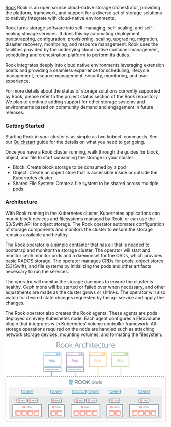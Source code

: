 [Rook](https://rook.io/) Rook is an open source cloud-native storage orchestrator, providing the platform, framework, and support for a diverse set of storage solutions to natively integrate with cloud-native environments.

Rook turns storage software into self-managing, self-scaling, and self-healing storage services. It does this by automating deployment, bootstrapping, configuration, provisioning, scaling, upgrading, migration, disaster recovery, monitoring, and resource management. Rook uses the facilities provided by the underlying cloud-native container management, scheduling and orchestration platform to perform its duties.

Rook integrates deeply into cloud native environments leveraging extension points and providing a seamless experience for scheduling, lifecycle management, resource management, security, monitoring, and user experience.

For more details about the status of storage solutions currently supported by Rook, please refer to the project status section of the Rook repository. We plan to continue adding support for other storage systems and environments based on community demand and engagement in future releases.

### Getting Started

Starting Rook in your cluster is as simple as two kubectl commands. See our [Quickstart](https://rook.io/docs/rook/v0.8/ceph-quickstart.html) guide for the details on what you need to get going.

Once you have a Rook cluster running, walk through the guides for block, object, and file to start consuming the storage in your cluster:

* Block: Create block storage to be consumed by a pod
* Object: Create an object store that is accessible inside or outside the Kubernetes cluster
* Shared File System: Create a file system to be shared across multiple pods


### Architecture

With Rook running in the Kubernetes cluster, Kubernetes applications can mount block devices and filesystems managed by Rook, or can use the S3/Swift API for object storage. The Rook operator automates configuration of storage components and monitors the cluster to ensure the storage remains available and healthy.

The Rook operator is a simple container that has all that is needed to bootstrap and monitor the storage cluster. The operator will start and monitor ceph monitor pods and a daemonset for the OSDs, which provides basic RADOS storage. The operator manages CRDs for pools, object stores (S3/Swift), and file systems by initializing the pods and other artifacts necessary to run the services.

The operator will monitor the storage daemons to ensure the cluster is healthy. Ceph mons will be started or failed over when necessary, and other adjustments are made as the cluster grows or shrinks. The operator will also watch for desired state changes requested by the api service and apply the changes.

The Rook operator also creates the Rook agents. These agents are pods deployed on every Kubernetes node. Each agent configures a Flexvolume plugin that integrates with Kubernetes’ volume controller framework. All storage operations required on the node are handled such as attaching network storage devices, mounting volumes, and formating the filesystem.

![alt text](https://github.com/erickeliseo/katacoda-scenarios/blob/master/rook-cassandra/images/rook-kubernetes.png "Ver Status")
